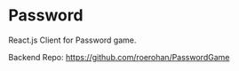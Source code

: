 # Password

React.js Client for Password game.

Backend Repo: https://github.com/roerohan/PasswordGame
